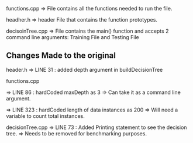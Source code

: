 functions.cpp => File contains all the functions needed to run the file. 

headher.h => header File that contains the function prototypes.

decisoinTree.cpp => File contains the main() function and accepts 2 command line arguments: Training File and Testing File


## Changes Made to the original

header.h => LINE 31 : added depth argument in buildDecisionTree

functions.cpp 

=> LINE 86 : hardCoded maxDepth as 3
=> Can take it as a command line argument.

=> LINE 323 : hardCoded length of data instances as 200
=> Will need a variable to count total instances.
              
decisionTree.cpp => LINE 73 : Added Printing statement to see the decision tree.
                 => Needs to be removed for benchmarking purposes.
